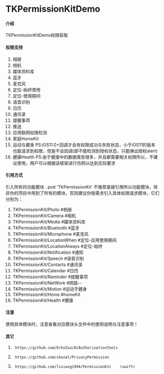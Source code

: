 # TKPermissionKitDemo

#### 介绍
TKPermissionKitDemo权限获取


#### 权限支持
1. 相册
2. 相机
3. 媒体资料库
4. 蓝牙
5. 麦克风
6. 定位-始终使用
7. 定位-使用期间
8. 语音识别
9. 日历
10. 通讯录
11. 提醒事项
12. 推送
13. 应用联网权限检测
14. 家庭HomeKit
15. 运动与健身   PS:iOS11.0+回调才会有权限成功与失败状态，小于iOS11的版本也能请求到权限，但是不会回调(即不能检测到授权状态，只能弹出授权alert)
16. 健康Health    PS:由于健康中的数据类型很多，并且都需要相关权限所以，不建议使用，用户可以根据该框架进行仿照以达到实际要求

#### 引用方式
引入所有的功能模块
. pod 'TKPermissionKit'
不推荐直接引用所以功能模块，除非你的项目中用到了所有的模块，否则建议你按需求引入具体权限请求模块，它们分别为：
1. TKPermissionKit/Photo              #相册
2. TKPermissionKit/Camera             #相机
3. TKPermissionKit/Media              #媒体资料库
4. TKPermissionKit/Bluetooth          #蓝牙
5. TKPermissionKit/Microphone         #麦克风
6. TKPermissionKit/LocationWhen       #定位-应用使用期间
7. TKPermissionKit/LocationAlways     #定位-始终
8. TKPermissionKit/Notification       #通知
9. TKPermissionKit/Speech             #语音识别
10. TKPermissionKit/Contacts          #通讯录
11. TKPermissionKit/Calendar          #日历
12. TKPermissionKit/Reminder          #提醒事项
13. TKPermissionKit/NetWork           #网路--
14. TKPermissionKit/Motion            #运动于健身
15. TKPermissionKit/Home              #homeKit
16. TKPermissionKit/Health            #健康

#### 注意
使用具体模块时，注意查看对应模块头文件中的使用说明与注意事项！

#### 其它
1.      https://github.com/EchoZuo/ECAuthorizationTools
2.      https://github.com/skooal/PrivacyPermission
3.      https://github.com/lixiang1994/PermissionKit    (swift)

